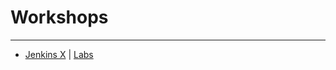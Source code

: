 # Workshops

---

* [Jenkins X](http://joostvdg.github.io/jenkinsx-workshop) | [Labs](https://joostvdg.github.io/jenkinsx-workshop-demos/)

